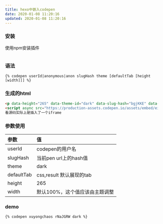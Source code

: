 ```yaml
---
title: hexo中嵌入codepen
date: 2020-01-08 11:20:16
updated: 2020-01-08 11:20:16
---
```

### 安装
使用npm安装插件
```

```

### 语法
```
{% codepen userId|anonymous|anon slugHash theme [defaultTab [height [width]]] %}
```

### 生成的html
```html
<p data-height="265" data-theme-id="dark" data-slug-hash="bgjKKE" data-default-tab="css,result" data-user="CiTA" data-embed-version="2" data-pen-title="CSS sidebar toggle" class="codepen">See the Pen <a href="https://codepen.io/CiTA/pen/bgjKKE/">CSS sidebar toggle</a> by Silvestar Bistrović (<a href="https://codepen.io/CiTA">@CiTA</a>) on <a href="https://codepen.io">CodePen</a>.</p>
<script async src="https://production-assets.codepen.io/assets/embed/ei.js"></script>
看源码实际上是插入了一个iframe

```
### 参数使用

|参数|	值|
|:---|:---|
|userId	|codepen的用户名|
|slugHash|	当前pen url上的hash值|
|theme	|dark|
|defaultTab|	css,result 默认展现的tab|
|height	|265|
|width	|默认100%，这个值应该由主题调整|

### demo
```
{% codepen xuyongchaos rNaJGRW dark %}
```
